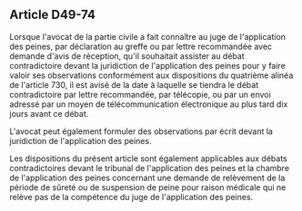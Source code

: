 Article D49-74
----
Lorsque l'avocat de la partie civile a fait connaître au juge de l'application
des peines, par déclaration au greffe ou par lettre recommandée avec demande
d'avis de réception, qu'il souhaitait assister au débat contradictoire devant la
juridiction de l'application des peines pour y faire valoir ses observations
conformément aux dispositions du quatrième alinéa de l'article 730, il est avisé
de la date à laquelle se tiendra le débat contradictoire par lettre recommandée,
par télécopie, ou par un envoi adressé par un moyen de télécommunication
électronique au plus tard dix jours avant ce débat.

L'avocat peut également formuler des observations par écrit devant la
juridiction de l'application des peines.

Les dispositions du présent article sont également applicables aux débats
contradictoires devant le tribunal de l'application des peines et la chambre de
l'application des peines concernant une demande de relèvement de la période de
sûreté ou de suspension de peine pour raison médicale qui ne relève pas de la
compétence du juge de l'application des peines.
